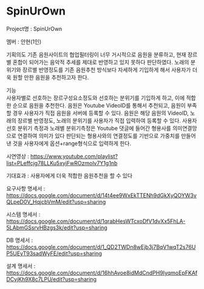# SpinUrOwn

Project명	 : 	SpinUrOwn

멤버		 : 	안현(1인)

기획의도 
기존 음원사이트의 협업필터링이 너무 거시적으로 음원을 분류하고, 현재 장르별 혼합이 되어가는 음악적 추세를 제대로 반영하고 있지 못하다 판단하였다. 노래의 분위기와 장르별 반영정도를 기존 음원추천 방식보다 자세하게 기입하게 해서 사용자가 더욱 원할 만한 음원을 추천하고자 한다.

기능 	
사용자별로 선호하는 장르구성요소정도와 선호하는 분위기를 기입하게 하고, 이에 적합한 순으로 음원을 추천한다. 음원은 Youtube VideoID를 통해서 추천되고, 음원이 부족할 경우 사용자가 직접 음원을 서버에 등록할 수 있다. 음원은 해당 음원의 VideoID, 노래의 장르별 반영정도, 노래의 분위기를 사용자가 직접 입력하여 등록할 수 있다. 사용자 선호 분위기 측정과 노래별 분위기측정은 Youtube 댓글에 들어간 형용사를 의미연결망으로 연결하여 의미가 있다 판단되는 형용사와의 연결정도를 기반으로 가중치를 만들어낸 것을 사용자에게 옵션+range형식으로 입력하게 한다.

시연영상   :  https://www.youtube.com/playlist?list=PLeffcjg78LLKu5xyjFwROzmolv7Y1g1nb

기대효과	 :	사용자에게 더욱 적합한 음원추천을 할 수 있다

요구사항 명세서 : https://docs.google.com/document/d/14t4ee9WxEkTTENh9dGkXyQOYW3vQLpeD0V_HqjcbVmM/edit?usp=sharing

시스템 명세서 : https://docs.google.com/document/d/1qrabHesWTcxoDfV1dvXx5FhLA-5LAbmGSsrvHBzgs3k/edit?usp=sharing

DB 명세서 : https://docs.google.com/document/d/1_QD2TWDn8wEjb3j7BqV1wqT2s76UP5UEyT93sadWyFE/edit?usp=sharing

설계 명세서 : https://docs.google.com/document/d/16hhAvoe8idMdCndPH9IyqmoEpFKAfDCvjKh9X8c7LPU/edit?usp=sharing
